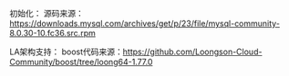 初始化：
源码来源：https://downloads.mysql.com/archives/get/p/23/file/mysql-community-8.0.30-10.fc36.src.rpm

LA架构支持：
boost代码来源：https://github.com/Loongson-Cloud-Community/boost/tree/loong64-1.77.0

